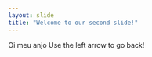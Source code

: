 ```yaml
---
layout: slide
title: "Welcome to our second slide!"
---
```

Oi meu anjo
Use the left arrow to go back!
